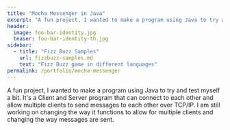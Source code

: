 ```yaml
---
title: "Mocha Messenger in Java"
excerpt: "A fun project, I wanted to make a program using Java to try and test myself a bit."
header:
  image: foo-bar-identity.jpg
  teaser: foo-bar-identity-th.jpg
sidebar:
  - title: "Fizz Buzz Samples"
    url: fizzbuzz-samples.md
    text: "Fizz Buzz game in different languages"
permalink: /portfolio/mocha-messenger
---
```


A fun project, I wanted to make a program using Java to try and test myself a bit. It's a Client and Server program that can
connect to each other and allow multiple clients to send messages to each other over TCP/IP. I am still working on changing
the way it functions to allow for multiple clients and changing the way messages are sent.
